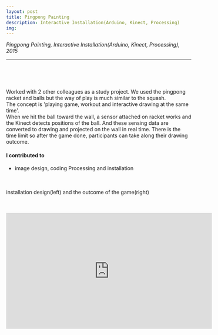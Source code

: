 ```yaml
---
layout: post
title: Pingpong Painting
description: Interactive Installation(Arduino, Kinect, Processing)
img:
---
```


<i>Pingpong Painting, Interactive Installation(Arduino, Kinect, Processing), 2015</i>

***

<br/>
<div class="img_row">
	<img class="col one" src="{{ site.baseurl }}/img/21.jpg" alt="" title="poster image"/>
	<img class="col one" src="{{ site.baseurl }}/img/22.jpg" alt="" title="manual image"/>
	<img class="col one" src="{{ site.baseurl }}/img/24.jpg" alt="" title="outcome image"/>
</div>

<div class="img_row">
	<img class="col three" src="{{ site.baseurl }}/img/26.jpg" alt="" title="poster image"/>
</div>
<br/>


Worked with 2 other colleagues as a study project. We used the pingpong racket and balls but the way of play is much similar to the squash. <br/>
The concept is 'playing game, workout and interactive drawing at the same time'.<br/> When we hit the ball toward the wall, a sensor attached on racket works and the Kinect detects positions of the ball. And these sensing data are converted to drawing and projected on the wall in real time. There is the time limit so after the game done, participants can take along their drawing outcome.<br/>

#### I contributed to
<ul>
<li>image design, coding Processing and installation
</li>
</ul>
<br/>


<div class="img_row">
	<img class="col two" src="{{ site.baseurl }}/img/23.jpg" alt="" title="installation design"/>
	<img class="col one" src="{{ site.baseurl }}/img/25.jpg" alt="" title="outcome image"/>
</div>
<div class="col three caption">
	installation design(left) and the outcome of the game(right)
</div>
<br/><br/>
<p align="middle">
<iframe width="560" height="315" src="https://www.youtube.com/embed/L4B_kiCrjv4" frameborder="0" allowfullscreen></iframe>
</p>

<br/><br/><br/>
